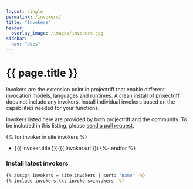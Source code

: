 ```yaml
---
layout: single
permalink: /invokers/
title: "Invokers"
header:
  overlay_image: /images/invokers.jpg
sidebar:
  nav: "docs"
---
```


# {{ page.title }}

Invokers are the extension point in projectriff that enable different invocation models, languages and runtimes. A clean install of projectriff does not include any invokers. Install individual invokers based on the capabilities needed for your functions.

Invokers listed here are provided by both projectriff and the community. To be included in this listing, please [send a pull request](https://github.com/projectriff/projectriff.io/pulls?q=is%3Aopen+is%3Apr+label%3Ainvoker).

{% for invoker in site.invokers %}
- [{{ invoker.title }}]({{ invoker.url }})
{%- endfor %}

### Install latest invokers

```bash
{% assign invokers = site.invokers | sort: 'name' -%}
{% include invokers.txt invokers=invokers -%}
```